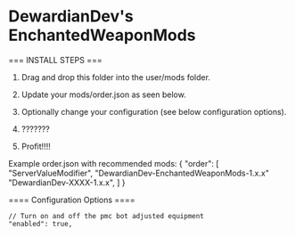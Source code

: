 # **DewardianDev's EnchantedWeaponMods**

=== INSTALL STEPS ===

1. Drag and drop this folder into the user/mods folder.
2. Update your mods/order.json as seen below.
3. Optionally change your configuration (see below configuration options).

4. ???????

5. Profit!!!!

Example order.json with recommended mods:
{
"order": [
"ServerValueModifier",
"DewardianDev-EnchantedWeaponMods-1.x.x"
"DewardianDev-XXXX-1.x.x",
]
}

==== Configuration Options ====

    // Turn on and off the pmc bot adjusted equipment
    "enabled": true,
